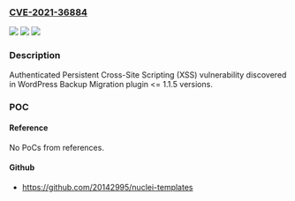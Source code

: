 ### [CVE-2021-36884](https://cve.mitre.org/cgi-bin/cvename.cgi?name=CVE-2021-36884)
![](https://img.shields.io/static/v1?label=Product&message=Backup%20Migration%20(WordPress%20plugin)&color=blue)
![](https://img.shields.io/static/v1?label=Version&message=%3C%3D%201.1.5%3C%3D%201.1.5%20&color=brighgreen)
![](https://img.shields.io/static/v1?label=Vulnerability&message=CWE-79%20Cross-site%20Scripting%20(XSS)&color=brighgreen)

### Description

Authenticated Persistent Cross-Site Scripting (XSS) vulnerability discovered in WordPress Backup Migration plugin <= 1.1.5 versions.

### POC

#### Reference
No PoCs from references.

#### Github
- https://github.com/20142995/nuclei-templates

